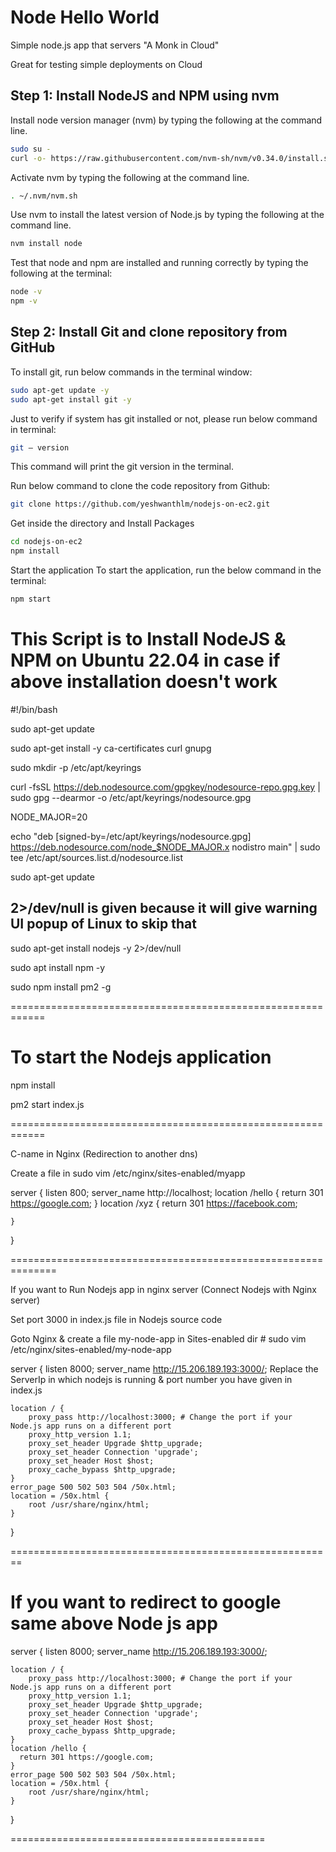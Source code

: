 # Node Hello World

Simple node.js app that servers "A Monk in Cloud"

Great for testing simple deployments on Cloud

## Step 1: Install NodeJS and NPM using nvm
Install node version manager (nvm) by typing the following at the command line.

```bash
sudo su -
curl -o- https://raw.githubusercontent.com/nvm-sh/nvm/v0.34.0/install.sh | bash
```
Activate nvm by typing the following at the command line.

```bash
. ~/.nvm/nvm.sh
```

Use nvm to install the latest version of Node.js by typing the following at the command line.

```bash
nvm install node
```

Test that node and npm are installed and running correctly by typing the following at the terminal:

```bash
node -v
npm -v
```

## Step 2: Install Git and clone repository from GitHub
To install git, run below commands in the terminal window:

```bash
sudo apt-get update -y
sudo apt-get install git -y
```

Just to verify if system has git installed or not, please run below command in terminal:
```bash
git — version
```

This command will print the git version in the terminal.

Run below command to clone the code repository from Github:

```bash
git clone https://github.com/yeshwanthlm/nodejs-on-ec2.git
```

Get inside the directory and Install Packages

```bash
cd nodejs-on-ec2
npm install
```

Start the application
To start the application, run the below command in the terminal:

```bash
npm start
```

# This Script is to Install NodeJS & NPM on Ubuntu 22.04 in case if above installation doesn't work
#!/bin/bash

sudo apt-get update

sudo apt-get install -y ca-certificates curl gnupg

sudo mkdir -p /etc/apt/keyrings

curl -fsSL https://deb.nodesource.com/gpgkey/nodesource-repo.gpg.key | sudo gpg --dearmor -o /etc/apt/keyrings/nodesource.gpg

NODE_MAJOR=20

echo "deb [signed-by=/etc/apt/keyrings/nodesource.gpg] https://deb.nodesource.com/node_$NODE_MAJOR.x nodistro main" | sudo tee /etc/apt/sources.list.d/nodesource.list

sudo apt-get update

## 2>/dev/null is given because it will give warning UI popup of Linux to skip that 
sudo apt-get install nodejs -y 2>/dev/null

sudo apt install npm -y

sudo npm install pm2 -g

============================================================

# To start the Nodejs application 

npm install

pm2 start index.js

============================================================

C-name in Nginx (Redirection to another dns)

Create a file in sudo vim /etc/nginx/sites-enabled/myapp

server {
    listen 800;
    server_name http://localhost;
    location /hello {
      return 301 https://google.com;
    }
    location /xyz {
      return 301 https://facebook.com;

    }
}


==============================================================

If you want to Run Nodejs app in nginx server (Connect Nodejs with Nginx server)

Set port 3000 in index.js file in Nodejs source code


Goto Nginx & create a file my-node-app in Sites-enabled dir # sudo vim /etc/nginx/sites-enabled/my-node-app

server {
    listen 8000;
    server_name http://15.206.189.193:3000/;	Replace the ServerIp in which nodejs is running & port number you have given in index.js

    location / {
        proxy_pass http://localhost:3000; # Change the port if your Node.js app runs on a different port
        proxy_http_version 1.1;
        proxy_set_header Upgrade $http_upgrade;
        proxy_set_header Connection 'upgrade';
        proxy_set_header Host $host;
        proxy_cache_bypass $http_upgrade;
    }
    error_page 500 502 503 504 /50x.html;
    location = /50x.html {
        root /usr/share/nginx/html;
    }

}

========================================================

# If you want to redirect to google same above Node js app

server {
    listen 8000;
    server_name http://15.206.189.193:3000/;

    location / {
        proxy_pass http://localhost:3000; # Change the port if your Node.js app runs on a different port
        proxy_http_version 1.1;
        proxy_set_header Upgrade $http_upgrade;
        proxy_set_header Connection 'upgrade';
        proxy_set_header Host $host;
        proxy_cache_bypass $http_upgrade;
    }
    location /hello {
      return 301 https://google.com;
    }
    error_page 500 502 503 504 /50x.html;
    location = /50x.html {
        root /usr/share/nginx/html;
    }

}

============================================


